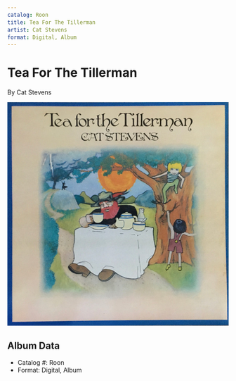 ```yaml
---
catalog: Roon
title: Tea For The Tillerman
artist: Cat Stevens
format: Digital, Album
---
```


# Tea For The Tillerman

By Cat Stevens

![](../../assets/albumcovers/Cat_Stevens-Tea_For_The_Tillerman.png)

## Album Data

- Catalog #: Roon
- Format: Digital, Album

